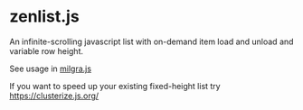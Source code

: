 # zenlist.js

An infinite-scrolling javascript list with on-demand item load and unload and variable row height.

See usage in [milgra.js](https://github.com/milgra/milgra.com.2022/blob/main/client/js/milgra.js)

If you want to speed up your existing fixed-height list try https://clusterize.js.org/
